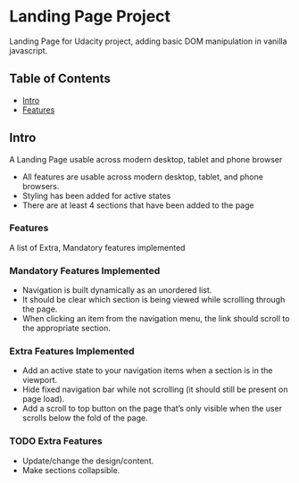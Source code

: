 # Landing Page Project
Landing Page for Udacity project, adding basic DOM manipulation in vanilla javascript.

## Table of Contents

* [Intro](#Intro)
* [Features](#Features)

## Intro
A Landing Page usable across modern desktop, tablet and phone browser

- All features are usable across modern desktop, tablet, and phone browsers.
- Styling has been added for active states
- There are at least 4 sections that have been added to the page

### Features

A list of Extra, Mandatory features implemented

### Mandatory Features Implemented
- Navigation is built dynamically as an unordered list.
- It should be clear which section is being viewed while scrolling through the page.
- When clicking an item from the navigation menu, the link should scroll to the appropriate section.

### Extra Features Implemented
- Add an active state to your navigation items when a section is in the viewport.
- Hide fixed navigation bar while not scrolling (it should still be present on page load).
- Add a scroll to top button on the page that’s only visible when the user scrolls below the fold of the page.

### TODO Extra Features 
- Update/change the design/content.
- Make sections collapsible.

